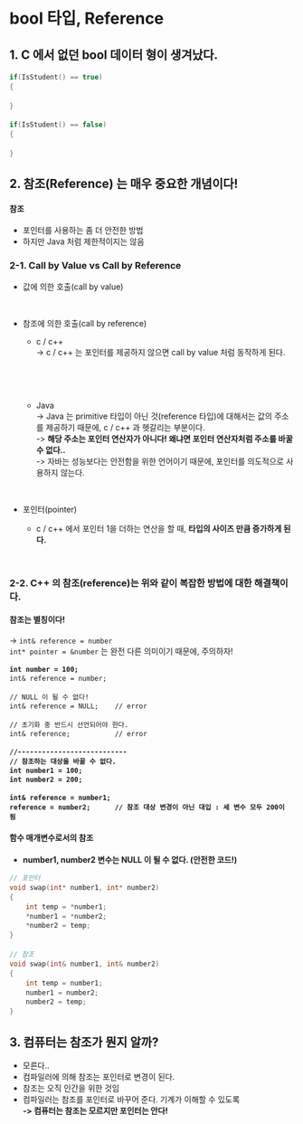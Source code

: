 # bool 타입, Reference

## 1. C 에서 없던 bool 데이터 형이 생겨났다.

```cpp
if(IsStudent() == true)
{

}

if(IsStudent() == false)
{

}
```

## 2. 참조(Reference) 는 매우 중요한 개념이다!

#### 참조

* 포인터를 사용하는 좀 더 안전한 방법
* 하지만 Java 처럼 제한적이지는 않음

### 2-1. Call by Value vs Call by Reference

* 값에 의한 호출(call by value)

<figure><img src="../../.gitbook/assets/스크린샷 2023-10-24 22.13.01.png" alt="" width="375"><figcaption></figcaption></figure>

*   참조에 의한 호출(call by reference)

    * c / c++\
      \-> c / c++ 는 포인터를 제공하지 않으면 call by value 처럼 동작하게 된다.

    <figure><img src="../../.gitbook/assets/스크린샷 2023-10-24 22.16.23.png" alt="" width="375"><figcaption></figcaption></figure>

    <figure><img src="../../.gitbook/assets/스크린샷 2023-10-24 22.19.46.png" alt="" width="375"><figcaption></figcaption></figure>

    *   Java\
        \-> Java 는 primitive 타입이 아닌 것(reference 타입)에 대해서는 값의 주소를 제공하기 때문에, c / c++ 과 헷갈리는 부분이다.\
        \-> **해당 주소는 포인터 연산자가 아니다! 왜냐면 포인터 연산자처럼 주소를 바꿀 수 없다..**\
        \-> 자바는 성능보다는 안전함을 위한 언어이기 때문에, 포인터를 의도적으로 사용하지 않는다.

        <figure><img src="../../.gitbook/assets/스크린샷 2023-10-24 22.30.59.png" alt="" width="375"><figcaption></figcaption></figure>
* 포인터(pointer)
  *   c / c++ 에서 포인터 1을 더하는 연산을 할 때, **타입의 사이즈 만큼 증가하게 된다.**&#x20;

      <figure><img src="../../.gitbook/assets/스크린샷 2023-10-24 22.34.33.png" alt="" width="375"><figcaption></figcaption></figure>

### 2-2. C++ 의 참조(reference)는 위와 같이 복잡한 방법에 대한 해결책이다.

#### 참조는 별칭이다!

\-> `int& reference = number`\
`int* pointer = &number` 는 완전 다른 의미이기 때문에, 주의하자!

<pre class="language-cpp"><code class="lang-cpp"><strong>int number = 100;
</strong>int&#x26; reference = number;

// NULL 이 될 수 없다!
int&#x26; reference = NULL;    // error

// 초기화 중 반드시 선언되어야 한다. 
int&#x26; reference;           // error

<strong>//---------------------------
</strong><strong>// 참조하는 대상을 바꿀 수 없다. 
</strong><strong>int number1 = 100;
</strong><strong>int number2 = 200;
</strong>
<strong>int&#x26; reference = number1;
</strong><strong>reference = number2;      // 참조 대상 변경이 아닌 대입 : 세 변수 모두 200이 됨
</strong></code></pre>

#### 함수 매개변수로서의 참조

* **number1, number2 변수는 NULL 이 될 수 없다. (안전한 코드!)**

```cpp
// 포인터
void swap(int* number1, int* number2)
{
    int temp = *number1;
    *number1 = *number2;
    *number2 = temp;
}

// 참조
void swap(int& number1, int& number2)
{
    int temp = number1;
    number1 = number2;
    number2 = temp;
}
```

## 3. 컴퓨터는 참조가 뭔지 알까?

* 모른다..
* 컴파일러에 의해 참조는 포인터로 변경이 된다.
* 참조는 오직 인간을 위한 것임
* 컴파일러는 참조를 포인터로 바꾸어 준다. 기계가 이해할 수 있도록\
  **-> 컴퓨터는 참조는 모르지만 포인터는 안다!**
